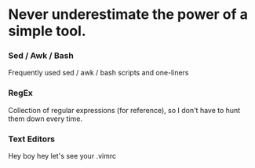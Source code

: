 # Never underestimate the power of a simple tool.

### Sed / Awk / Bash
Frequently used sed / awk / bash scripts and one-liners

### RegEx
Collection of regular expressions (for reference), so I don't have to hunt them down every time.

### Text Editors
Hey boy hey let's see your .vimrc
